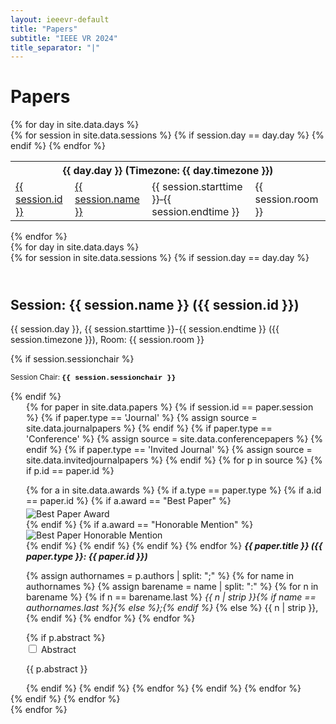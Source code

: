 ```yaml
---
layout: ieeevr-default
title: "Papers"
subtitle: "IEEE VR 2024"
title_separator: "|"
---
```

<h1>Papers</h1>
<div>
    {% for day in site.data.days %}
        <div>
            <div>
                <table class="styled-table">
                    <tr>
                        <th colspan="4">{{ day.day }} (Timezone: {{ day.timezone }})</th>
                    </tr>
                    {% for session in site.data.sessions %}
                        {% if session.day == day.day %}
                            <tr>
                                <td class="medLarge"><a href="#{{ session.id }}">{{ session.id }}</a></td>
                                <td class="medLarge"><a href="#{{ session.id }}">{{ session.name }}</a></td>
                                <td class="medLarge">{{ session.starttime }}&#8209;{{ session.endtime }}</td>
                                <td class="medLarge" class="text-nowrap">{{ session.room }}</td>
                            </tr>
                        {% endif %}
                    {% endfor %}
                </table>
            </div>
        <div>
    {% endfor %} 
</div>
<div>
     {% for day in site.data.days %}
        <div>
            {% for session in site.data.sessions %}
                {% if session.day == day.day %}
                    <h2 id="{{ session.id }}" class="pink" style="padding-top:25px;">Session: {{ session.name }} ({{ session.id }})</h2>
                    <p class="small">{{ session.day }}, {{ session.starttime }}-{{ session.endtime }} ({{ session.timezone }}), Room: {{ session.room }}</p>
                    {% if session.sessionchair %}
                        <p><small>Session Chair: <b style="font-family: 'Courier New', monospace; color: black;">{{ session.sessionchair }}</b></small></p>
                    {% endif %} 
                    <div style="margin-left: 25px;">   
                        {% for paper in site.data.papers %}                
                            {% if session.id == paper.session %}                            
                                {% if paper.type == 'Journal' %}
                                    {% assign source = site.data.journalpapers %}
                                {% endif %}
                                {% if paper.type == 'Conference' %}
                                    {% assign source = site.data.conferencepapers %}
                                {% endif %}
                                {% if paper.type == 'Invited Journal' %}
                                    {% assign source = site.data.invitedjournalpapers %}
                                {% endif %}
                                {% for p in source %}
                                    {% if p.id == paper.id %}
                                        <p id="{{ paper.id }}" style="margin-bottom: 0.3em;">
                                        {% for a in site.data.awards %}  
                                            {% if a.type == paper.type %}
                                                {% if a.id == paper.id %}
                                                    {% if a.award == "Best Paper" %}
                                                        <div class="align-left"><img src= "{{ "/assets/images/awards/best.png" | relative_url }}" title="Best Paper Award" alt="Best Paper Award"></div>
                                                    {% endif %}                                                    
                                                    {% if a.award == "Honorable Mention" %}
                                                        <div class="align-left"><img src= "{{ "/assets/images/awards/hm.png" | relative_url }}" title="Best Paper Honorable Mention" alt="Best Paper Honorable Mention"> </div>
                                                    {% endif %}
                                                {% endif %}
                                                {% endif %}
                                        {% endfor %}
                                            <strong> <i>{{ paper.title }} ({{ paper.type }}: {{ paper.id }})</i></strong>
                                        </p>
                                        <p class="small" >
                                            {% assign authornames = p.authors | split: ";" %}
                                            {% for name in authornames %}
                                                {% assign barename = name | split: ":" %}
                                                {% for n in barename %}
                                                    {% if n == barename.last %}
                                                        <i>{{ n | strip }}{% if name == authornames.last %}{% else %};{% endif %}</i>
                                                    {% else %}                            
                                                        <span class="bold">{{ n | strip }},</span>
                                                    {% endif %}
                                                {% endfor %} 
                                            {% endfor %}
                                        </p>
                                        {% if p.abstract %}
                                            <div id="{{ paper.id }}" class="wrap-collabsible"> <input id="collapsible{{ paper.id }}" class="toggle" type="checkbox"> 
                                                <label for="collapsible{{ paper.id }}" class="lbl-toggle">Abstract</label>
                                                <div class="collapsible-content">
                                                    <div class="content-inner">
                                                        <p>{{ p.abstract }}</p>
                                                    </div>
                                                </div>
                                            </div>                                                                     
                                        {% endif %}
                                    {% endif %}
                                {% endfor %}
                            {% endif %}
                        {% endfor %}
                    </div>
                {% endif %}
            {% endfor %}
        </div>
    {% endfor %}
</div>
